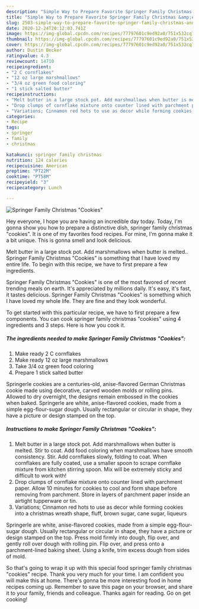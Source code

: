 ```yaml
---
description: "Simple Way to Prepare Favorite Springer Family Christmas &amp;#34;Cookies&amp;#34;"
title: "Simple Way to Prepare Favorite Springer Family Christmas &amp;#34;Cookies&amp;#34;"
slug: 2503-simple-way-to-prepare-favorite-springer-family-christmas-and-34-cookies-and-34
date: 2020-12-24T20:12:03.741Z
image: https://img-global.cpcdn.com/recipes/77797601c9ed92a0/751x532cq70/springer-family-christmas-cookies-recipe-main-photo.jpg
thumbnail: https://img-global.cpcdn.com/recipes/77797601c9ed92a0/751x532cq70/springer-family-christmas-cookies-recipe-main-photo.jpg
cover: https://img-global.cpcdn.com/recipes/77797601c9ed92a0/751x532cq70/springer-family-christmas-cookies-recipe-main-photo.jpg
author: Dustin Becker
ratingvalue: 4.3
reviewcount: 14710
recipeingredient:
- "2 C cornflakes"
- "12 oz large marshmallows"
- "3/4 oz green food coloring"
- "1 stick salted butter"
recipeinstructions:
- "Melt butter in a large stock pot. Add marshmallows when butter is melted. Stir to coat. Add food coloring when marshmallows have smooth consistency. Stir. Add cornflakes slowly, folding to coat. When cornflakes are fully coated, use a smaller spoon to scrape cornflake mixture from kitchen stirring spoon. Mix will be extremely sticky and difficult to work with!"
- "Drop clumps of cornflake mixture onto counter lined with parchment paper. Allow 10 minutes for cookies to cool and form shape before removing from parchment. Store in layers of parchment paper inside an airtight tupperware or tin."
- "Variations; Cinnamon red hots to use as decor while forming cookies into a christmas wreath shape, fluff, brown sugar, cane sugar, liqueurs"
categories:
- Recipe
tags:
- springer
- family
- christmas

katakunci: springer family christmas 
nutrition: 124 calories
recipecuisine: American
preptime: "PT22M"
cooktime: "PT58M"
recipeyield: "3"
recipecategory: Lunch

---
```



![Springer Family Christmas &#34;Cookies&#34;](https://img-global.cpcdn.com/recipes/77797601c9ed92a0/751x532cq70/springer-family-christmas-cookies-recipe-main-photo.jpg)

Hey everyone, I hope you are having an incredible day today. Today, I'm gonna show you how to prepare a distinctive dish, springer family christmas &#34;cookies&#34;. It is one of my favorites food recipes. For mine, I'm gonna make it a bit unique. This is gonna smell and look delicious.

Melt butter in a large stock pot. Add marshmallows when butter is melted.. Springer Family Christmas &#34;Cookies&#34; is something that I have loved my entire life. To begin with this recipe, we have to first prepare a few ingredients.

Springer Family Christmas &#34;Cookies&#34; is one of the most favored of recent trending meals on earth. It's appreciated by millions daily. It's easy, it's fast, it tastes delicious. Springer Family Christmas &#34;Cookies&#34; is something which I have loved my whole life. They are fine and they look wonderful.


To get started with this particular recipe, we have to first prepare a few components. You can cook springer family christmas &#34;cookies&#34; using 4 ingredients and 3 steps. Here is how you cook it.

<!--inarticleads1-->

##### The ingredients needed to make Springer Family Christmas &#34;Cookies&#34;:

1. Make ready 2 C cornflakes
1. Make ready 12 oz large marshmallows
1. Take 3/4 oz green food coloring
1. Prepare 1 stick salted butter


Springerle cookies are a centuries-old, anise-flavored German Christmas cookie made using decorative, carved wooden molds or rolling pins. Allowed to dry overnight, the designs remain embossed in the cookies when baked. Springerle are white, anise-flavored cookies, made from a simple egg-flour-sugar dough. Usually rectangular or circular in shape, they have a picture or design stamped on the top. 

<!--inarticleads2-->

##### Instructions to make Springer Family Christmas &#34;Cookies&#34;:

1. Melt butter in a large stock pot. Add marshmallows when butter is melted. Stir to coat. Add food coloring when marshmallows have smooth consistency. Stir. Add cornflakes slowly, folding to coat. When cornflakes are fully coated, use a smaller spoon to scrape cornflake mixture from kitchen stirring spoon. Mix will be extremely sticky and difficult to work with!
1. Drop clumps of cornflake mixture onto counter lined with parchment paper. Allow 10 minutes for cookies to cool and form shape before removing from parchment. Store in layers of parchment paper inside an airtight tupperware or tin.
1. Variations; Cinnamon red hots to use as decor while forming cookies into a christmas wreath shape, fluff, brown sugar, cane sugar, liqueurs


Springerle are white, anise-flavored cookies, made from a simple egg-flour-sugar dough. Usually rectangular or circular in shape, they have a picture or design stamped on the top. Press mold firmly into dough, flip over, and gently roll over dough with rolling pin. Flip over, and press onto a parchment-lined baking sheet. Using a knife, trim excess dough from sides of mold. 

So that's going to wrap it up with this special food springer family christmas &#34;cookies&#34; recipe. Thank you very much for your time. I am confident you will make this at home. There's gonna be more interesting food in home recipes coming up. Remember to save this page on your browser, and share it to your family, friends and colleague. Thanks again for reading. Go on get cooking!
